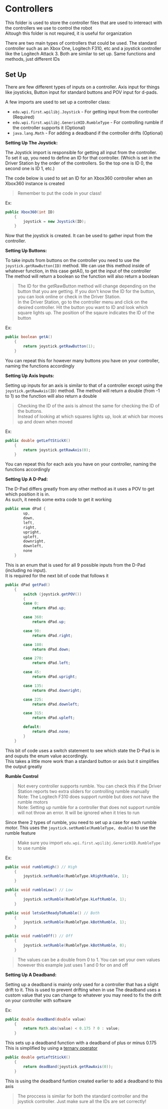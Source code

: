 # Controllers

This folder is used to store the controller files that are used to intereact with the controllers we use to control the robot  
Altough this folder is not required, it is useful for organization

There are two main types of controllers that could be used. The standard controller such as an Xbox One, Logitech F310, etc and a joystick controller like the Logitech Attack 3. Both are similar to set up. Same functions and methods, just different IDs

## Set Up

There are few different types of inputs on a controller. Axis input for things like joysticks, Button input for standard buttons and POV input for d-pads.  

A few imports are used to set up a controller class:
- `edu.wpi.first.wpilibj.Joystick` - For getting input from the controller (Required)
- `edu.wpi.first.wpilibj.GenericHID.RumbleType` - For controlling rumble if the controller supports it (Optional)
- `java.lang.Math` - For adding a deadband if the controller drifts (Optional)

**Setting Up The Joystick:**

The Joystick import is responsible for getting all input from the controller. To set it up, you need to define an ID for that controller. (Which is set in the Driver Station by the order of the controllers. So the top one is ID 0, the second one is ID 1, etc.)

The code below is used to set an ID for an Xbox360 controller when an Xbox360 instance is created

> Remember to put the code in your class!

Ex:
```java
public Xbox360(int ID)
    {
        joystick = new Joystick(ID);
    }
```

Now that the joystick is created. It can be used to gather input from the controller.

**Setting Up Buttons:**

To take inputs from buttons on the controller you need to use the `joystick.getRawButton(ID)` method.
We can use this method inside of whatever function, in this case getA(), to get the input of the controller  
The method will return a boolean so the function will also return a boolean

> The ID for the getRawButton method will change depending on the button that you are getting.
> If you don't know the ID for the button, you can look online or check in the Driver Station.  
> In the Driver Station, go to the controller menu and click on the desired controller. Hit the button you want to ID and look which square lights up.
> The position of the sqaure indicates the ID of the button

Ex:
```java
public boolean getA()
    {
        return joystick.getRawButton(1);
    }
```

You can repeat this for however many buttons you have on your controller, naming the functions accordingly

**Setting Up Axis Inputs:**

Setting up inputs for an axis is similar to that of a controller except using the `joystick.getRawAxis(ID)` method.
The method will return a double (from -1 to 1) so the function will also return a double

> Checking the ID of the axis is almost the same for checking the ID of the buttons.  
> Instead of looking at which squares lights up, look at which bar moves up and down when moved

Ex:
```java
public double getLeftStickX()
    {
        return joystick.getRawAxis(0);
    }
```

You can repeat this for each axis you have on your controller, naming the functions accordingly

**Setting Up A D-Pad:**

The D-Pad differs greatly from any other method as it uses a POV to get which position it is in.  
As such, it needs some extra code to get it working

```java
public enum dPad {
        up,
        down,
        left,
        right,
        upright,
        upleft,
        downright,
        downleft,
        none
    }
```

This is an enum that is used for all 9 possible inputs from the D-Pad (including no input).  
It is required for the next bit of code that follows it

```java
public dPad getPad()
    {
        switch (joystick.getPOV())
        {
        case 0:
            return dPad.up;

        case 360:
            return dPad.up;

        case 90:
            return dPad.right;

        case 180:
            return dPad.down;

        case 270:
            return dPad.left;

        case 45:
            return dPad.upright;

        case 135:
            return dPad.downright;

        case 225:
            return dPad.downleft;

        case 315:
            return dPad.upleft;

        default:
            return dPad.none;
        }
    }
```

This bit of code uses a switch statement to see which state the D-Pad is in and ouputs the enum value accordingly.  
This takes a little more work than a standard button or axis but it simplifies the output greatly

<!--- 
[switch statment](link to alternate README or wiki page explaining what this is)
--->

**Rumble Control**

> Not every controller supports rumble. You can check this if the Driver Station reports two extra sliders for controlling rumble manually  
> Note: The Logitech F310 does support rumble but does *not* have the rumble motors  
> Note: Setting up rumble for a controller that does not support rumble will not throw an error. It will be ignored when it tries to run

Since there 2 types of rumble, you need to set up a case for each rumble motor.
This uses the `joystick.setRumble(RumbleType, double)` to use the rumble feature

> Make sure you import `edu.wpi.first.wpilibj.GenericHID.RumbleType` to use rumble

Ex:
```java
public void rumbleHigh() // High
    {
        joystick.setRumble(RumbleType.kRightRumble, 1);
    }

public void rumbleLow() // Low
    {
        joystick.setRumble(RumbleType.kLeftRumble, 1);
    }

public void letsGetReadyToRumble() // Both
    {
        joystick.setRumble(RumbleType.kBothRumble, 1);
    }

public void rumbleOff() // Off
    {
        joystick.setRumble(RumbleType.kBothRumble, 0);
    }
```

> The values can be a double from 0 to 1. You can set your own values however this example just uses 1 and 0 for on and off

**Setting Up A Deadband:**

Setting up a deadband is mainly only used for a controller that has a slight drift to it. This is used to prevent drifting when in use
The deadband uses a custom value that you can change to whatever you may need to fix the drift on your controller with software

Ex:
```java
public double deadBand(double value)
    {
        return Math.abs(value) < 0.175 ? 0 : value;
    }
```

This sets up a deadband function with a deadband of plus or minus 0.175  
This is simplified by using a [ternary operator](https://github.com/J-The-Fox/FRC-Team-5098/wiki/Java-Operators#ternary-operator)

```java
public double getLeftStickX()
    {
        return deadBand(joystick.getRawAxis(0));
    }
```

This is using the deadband funtion created earlier to add a deadband to this axis

> The proccess is similar for both the standard controller and the joystick controller. Just make sure all the IDs are set correctly!